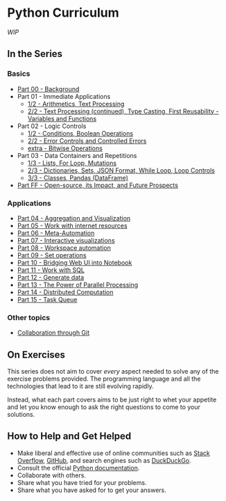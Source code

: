 # Python Curriculum

_WIP_

## In the Series

### Basics

* [Part 00 - Background](basics/00-background.md)
* Part 01 - Immediate Applications
    * [1/2 - Arithmetics, Text Processing](basics/01-immediate-applications-1.md)
    * [2/2 - Text Processing (continued), Type Casting, First Reusability - Variables and Functions](basics/01-immediate-applications-2.md)
* Part 02 - Logic Controls
    * [1/2 - Conditions, Boolean Operations](basics/02-logic-controls-1.md)
    * [2/2 - Error Controls and Controlled Errors](basics/02-logic-controls-2.md)
    * [extra - Bitwise Operations](basics/02-logic-controls-extra.md)
* Part 03 - Data Containers and Repetitions
    * [1/3 - Lists, For Loop, Mutations](basics/03-data-containers-and-repetitions-1.md)
    * [2/3 - Dictionaries, Sets, JSON Format, While Loop, Loop Controls](basics/03-data-containers-and-repetitions-2.md)
    * [3/3 - Classes, Pandas (DataFrame)](basics/03-data-containers-and-repetitions-3.md)
* [Part FF - Open-source, its Impact, and Future Prospects](basics/ff-outro.md)

### Applications

* [Part 04 - Aggregation and Visualization](applications/04-aggregation-and-visualization.ipynb)
* [Part 05 - Work with internet resources](applications/05-work-with-internet-resources/notebook.ipynb)
* [Part 06 - Meta-Automation](applications/06-meta-automation/notebook.ipynb)
* [Part 07 - Interactive visualizations](applications/07-interactive-visualizations.ipynb)
* [Part 08 - Workspace automation](applications/08-workspace-automation.ipynb)
* [Part 09 - Set operations](applications/09-set-operations.ipynb)
* [Part 10 - Bridging Web UI into Notebook](applications/10-bridging-web-ui-to-notebook.ipynb)
* [Part 11 - Work with SQL](applications/11-work-with-sql.ipynb)
* [Part 12 - Generate data](applications/12-generate-data.ipynb)
* [Part 13 - The Power of Parallel Processing](applications/13-data-processing.ipynb)
* [Part 14 - Distributed Computation](applications/14-distributed-computation/notebook.ipynb)
* [Part 15 - Task Queue](applications/15-task-queue/notebook.ipynb)

### Other topics

* [Collaboration through Git](other-topics/git.md)

## On Exercises

This series does not aim to cover _every_ aspect needed to solve any of the exercise problems provided. The programming language and all the technologies that lead to it are still evolving rapidly.

Instead, what each part covers aims to be just right to whet your appetite and let you know enough to ask the right questions to come to your solutions.

## How to Help and Get Helped

* Make liberal and effective use of online communities such as [Stack Overflow](https://stackoverflow.com/), [GitHub](https://github.com/), and search engines such as [DuckDuckGo](https://duckduckgo.com/).
* Consult the official [Python documentation](https://docs.python.org/3.8/).
* Collaborate with others.
* Share what you have tried for your problems.
* Share what you have asked for to get your answers.
